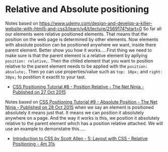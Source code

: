 # Relative and Absolute positioning



Notes based on https://www.udemy.com/design-and-develop-a-killer-website-with-html5-and-css3/learn/v4/t/lecture/2569174?start=0 So far all our elements were relative positioned elements. That means that the position on the web page is determined by other elements. Now elements with absolute position can be positioned anywhere we want, inside there parent element. Better show you how it works.....First thing we need to make sure is that the parent element is a relative element by apllying `position: relative;`. Then the chiled element that you want to position relative to the parent element needs to be applied with the `position: absolute;`. Then yo can use properties/value such as `top: 10px;` and `right: 30px;` to postition it exactlt to your tast.

- [CSS Positioning Tutorial #8 - Position Relative - The Net Ninja - Published on 27 Oct 2015](https://www.youtube.com/watch?v=YBJqKWXL2vg&index=8&list=PL4cUxeGkcC9hudKGi5o5UiWuTAGbxiLTh)

Notes based on [CSS Positioning Tutorial #9 - Absolute Position - The Net Ninja - Published on 28 Oct 2015](https://www.youtube.com/watch?v=2JMGG_8T-vY) when we say an element is positioned absolutely it means just that. It means we can position it absolutely anywhere on a page. And the way it works is this, we position it absolutely relative to the parent element which has a position relative attached. We will use an example to demonstatre this.....

- [Introduction to CSS by Scott Allen - 5: Layout with CSS - Relative Positioning - 4m 31s](https://app.pluralsight.com/player?course=css-intro&author=scott-allen&name=css-layout&clip=2&mode=live)
